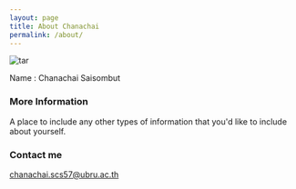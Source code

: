 ```yaml
---
layout: page
title: About Chanachai
permalink: /about/
---
```

![tar](https://scontent.fbkk14-1.fna.fbcdn.net/v/t1.0-1/p160x160/18222388_1333534770070196_748964677650333098_n.jpg?oh=a6d4e6a0c8c4b3d235f3b119cb0a4553&oe=5A4FB1B0)

Name : Chanachai Saisombut    

### More Information

A place to include any other types of information that you'd like to include about yourself.

### Contact me

[chanachai.scs57@ubru.ac.th](mailto:email@domain.com)
